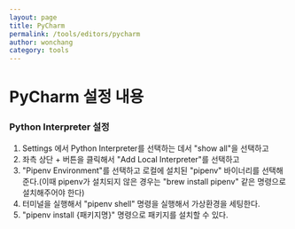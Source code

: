 ```yaml
---
layout: page
title: PyCharm
permalink: /tools/editors/pycharm
author: wonchang
category: tools
---
```


# PyCharm 설정 내용

### Python Interpreter 설정

1. Settings 에서 Python Interpreter를 선택하는 데서 "show all"을 선택하고
2. 좌측 상단 + 버튼을 클릭해서 "Add Local Interpreter"를 선택하고
3. "Pipenv Environment"를 선택하고 로컬에 설치된 "pipenv" 바이너리를 선택해준다.(이때 pipenv가 설치되지 않은 경우는 "brew install pipenv" 같은 명령으로 설치해주어야 한다)
4. 터미널을 실행해서 "pipenv shell" 명령을 실행해서 가상환경을 세팅한다.
5. "pipenv install {패키지명}" 명령으로 패키지를 설치할 수 있다.

###
